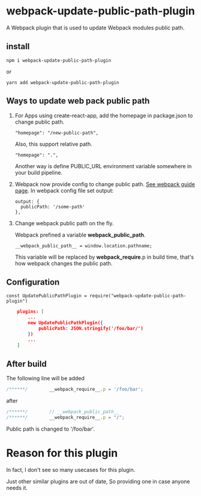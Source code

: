 # webpack-update-public-path-plugin

A Webpack plugin that is used to update Webpack modules public path.

## install
```
npm i webpack-update-public-path-plugin
```
or
```
yarn add webpack-update-public-path-plugin
```

## Ways to update web pack public path
1. For Apps using create-react-app, add the homepage in package.json to change public path.
    ```
    "homepage": "/new-public-path",
    ```
    Also, this support relative path.
    ```
    "homepage": ".",
    ```
    Another way is define PUBLIC_URL environment variable somewhere in your build pipeline.

1. Webpack now provide config to change public path. [See webpack guide page](https://webpack.js.org/guides/public-path/).
    In webpack config file set output:
    ```
    output: {
      publicPath: '/some-path'
    },
    ```
1. Change webpack public path on the fly.

    Webpack prefined a variable __webpack_public_path__.
    ```
    __webpack_public_path__ = window.location.pathname;
    ```

    This variable will be replaced by __webpack_require__.p in build time, that's how webpack changes the public path.

## Configuration

```
const UpdatePublicPathPlugin = require("webpack-update-public-path-plugin")
```

```json
    plugins: [
        ...
        new UpdatePublicPathPlugin({
            publicPath: JSON.stringify('/foo/bar/')
        })
        ...
    ]
```

## After build
The following line will be added
```js
/******/        __webpack_require__.p = '/foo/bar';
```
after
```js
/******/        // __webpack_public_path__
/******/        __webpack_require__.p = "/";
```

Public path is changed to '/foo/bar'.

# Reason for this plugin
In fact, I don't see so many usecases for this plugin.

Just other similar plugins are out of date, So providing one in case anyone needs it.
